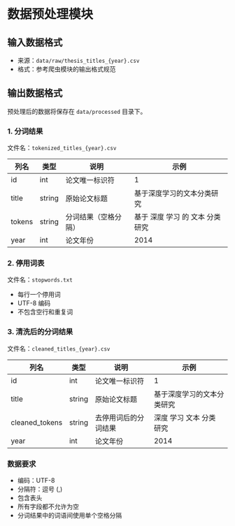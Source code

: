# 数据预处理模块

## 输入数据格式
- 来源：`data/raw/thesis_titles_{year}.csv`
- 格式：参考爬虫模块的输出格式规范

## 输出数据格式

预处理后的数据将保存在 `data/processed` 目录下。

### 1. 分词结果
文件名：`tokenized_titles_{year}.csv`

| 列名 | 类型 | 说明 | 示例 |
|-----|------|------|------|
| id | int | 论文唯一标识符 | 1 |
| title | string | 原始论文标题 | 基于深度学习的文本分类研究 |
| tokens | string | 分词结果（空格分隔） | 基于 深度 学习 的 文本 分类 研究 |
| year | int | 论文年份 | 2014 |

### 2. 停用词表
文件名：`stopwords.txt`
- 每行一个停用词
- UTF-8 编码
- 不包含空行和重复词

### 3. 清洗后的分词结果
文件名：`cleaned_titles_{year}.csv`

| 列名 | 类型 | 说明 | 示例 |
|-----|------|------|------|
| id | int | 论文唯一标识符 | 1 |
| title | string | 原始论文标题 | 基于深度学习的文本分类研究 |
| cleaned_tokens | string | 去停用词后的分词结果 | 深度 学习 文本 分类 研究 |
| year | int | 论文年份 | 2014 |

### 数据要求
- 编码：UTF-8
- 分隔符：逗号 (,)
- 包含表头
- 所有字段都不允许为空
- 分词结果中的词语间使用单个空格分隔
